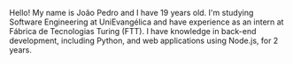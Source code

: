 Hello! My name is João Pedro and I have 19 years old. 
I'm studying Software Engineering at UniEvangélica and have experience as an intern at Fábrica de Tecnologias Turing (FTT). I have knowledge in back-end development, including Python, and web applications using Node.js, for 2 years.
